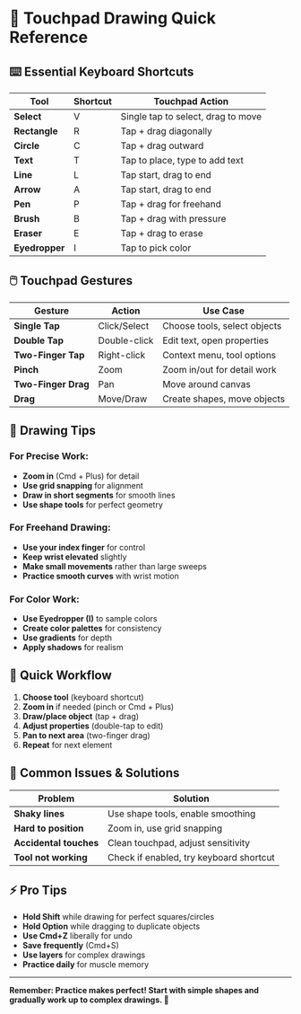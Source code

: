 # 🎨 Touchpad Drawing Quick Reference

## ⌨️ **Essential Keyboard Shortcuts**

| Tool | Shortcut | Touchpad Action |
|------|----------|-----------------|
| **Select** | V | Single tap to select, drag to move |
| **Rectangle** | R | Tap + drag diagonally |
| **Circle** | C | Tap + drag outward |
| **Text** | T | Tap to place, type to add text |
| **Line** | L | Tap start, drag to end |
| **Arrow** | A | Tap start, drag to end |
| **Pen** | P | Tap + drag for freehand |
| **Brush** | B | Tap + drag with pressure |
| **Eraser** | E | Tap + drag to erase |
| **Eyedropper** | I | Tap to pick color |

## 🖱️ **Touchpad Gestures**

| Gesture | Action | Use Case |
|---------|--------|----------|
| **Single Tap** | Click/Select | Choose tools, select objects |
| **Double Tap** | Double-click | Edit text, open properties |
| **Two-Finger Tap** | Right-click | Context menu, tool options |
| **Pinch** | Zoom | Zoom in/out for detail work |
| **Two-Finger Drag** | Pan | Move around canvas |
| **Drag** | Move/Draw | Create shapes, move objects |

## 🎯 **Drawing Tips**

### **For Precise Work:**
- **Zoom in** (Cmd + Plus) for detail
- **Use grid snapping** for alignment
- **Draw in short segments** for smooth lines
- **Use shape tools** for perfect geometry

### **For Freehand Drawing:**
- **Use your index finger** for control
- **Keep wrist elevated** slightly
- **Make small movements** rather than large sweeps
- **Practice smooth curves** with wrist motion

### **For Color Work:**
- **Use Eyedropper (I)** to sample colors
- **Create color palettes** for consistency
- **Use gradients** for depth
- **Apply shadows** for realism

## 🚀 **Quick Workflow**

1. **Choose tool** (keyboard shortcut)
2. **Zoom in** if needed (pinch or Cmd + Plus)
3. **Draw/place object** (tap + drag)
4. **Adjust properties** (double-tap to edit)
5. **Pan to next area** (two-finger drag)
6. **Repeat** for next element

## 🔧 **Common Issues & Solutions**

| Problem | Solution |
|---------|----------|
| **Shaky lines** | Use shape tools, enable smoothing |
| **Hard to position** | Zoom in, use grid snapping |
| **Accidental touches** | Clean touchpad, adjust sensitivity |
| **Tool not working** | Check if enabled, try keyboard shortcut |

## ⚡ **Pro Tips**

- **Hold Shift** while drawing for perfect squares/circles
- **Hold Option** while dragging to duplicate objects
- **Use Cmd+Z** liberally for undo
- **Save frequently** (Cmd+S)
- **Use layers** for complex drawings
- **Practice daily** for muscle memory

---

**Remember: Practice makes perfect! Start with simple shapes and gradually work up to complex drawings. 🎨**
